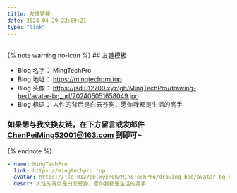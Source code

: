 ```yaml
---
title: 友情链接
date: 2024-04-29 22:09:21
type: "link"
---
```


<br>
{% note warning no-icon %}
## 友链模板

- Blog 名字： MingTechPro
- Blog 地址： https://mingtechpro.top
- Blog 头像： https://jsd.012700.xyz/gh/MingTechPro/drawing-bed/avatar-bg_url/202405051658049.jpg
- Blog 标语： 人性的背后是白云苍狗，愿你我都是生活的高手

### 如果想与我交换友链，在下方留言或发邮件 <a href="mailto:chenpeiming52001@163.com" >ChenPeiMing52001@163.com</a> 到即可~
{% endnote %}

```yaml
- name: MingTechPro
  link: https://mingtechpro.top
  avatar: https://jsd.012700.xyz/gh/MingTechPro/drawing-bed/avatar-bg_url/202405051658049.jpg
  descr: 人性的背后是白云苍狗，愿你我都是生活的高手
```